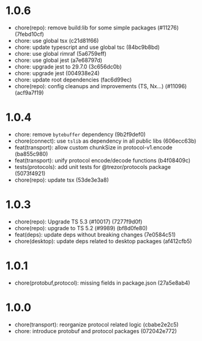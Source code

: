 # 1.0.6

-   chore(repo): remove build:lib for some simple packages (#11276) (7febd10cf)
-   chore: use global tsx (c21d81f66)
-   chore: update typescript and use global tsc (84bc9b8bd)
-   chore: use global rimraf (5a6759eff)
-   chore: use global jest (a7e68797d)
-   chore: upgrade jest to 29.7.0 (3c656dc0b)
-   chore: upgrade jest (004938e24)
-   chore: update root dependencies (fac6d99ec)
-   chore(repo): config cleanups and improvements (TS, Nx...) (#11096) (acf9a7f19)

# 1.0.4

-   chore: remove `bytebuffer` dependency (9b2f9def0)
-   chore(connect): use `tslib` as dependency in all public libs (606ecc63b)
-   feat(transport): allow custom chunkSize in protocol-v1.encode (ba855c980)
-   feat(transport): unify protocol encode/decode functions (b4f08409c)
-   tests(protocols): add unit tests for @trezor/protocols package (5073f4921)
-   chore(repo): update tsx (53de3e3a8)

# 1.0.3

-   chore(repo): Upgrade TS 5.3 (#10017) (7277f9d0f)
-   chore(repo): upgrade to TS 5.2 (#9989) (bf8d0fe80)
-   feat(deps): update deps without breaking changes (7e0584c51)
-   chore(desktop): update deps related to desktop packages (af412cfb5)

# 1.0.1

-   chore(protobuf,protocol): missing fields in package.json (27a5e8ab4)

# 1.0.0

-   chore(transport): reorganize protocol related logic (cbabe2e2c5)
-   chore: introduce protobuf and protocol packages (072042e772)
